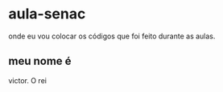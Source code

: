 # aula-senac
onde eu vou colocar os códigos que foi feito durante as aulas.

## meu nome é
victor. O rei
